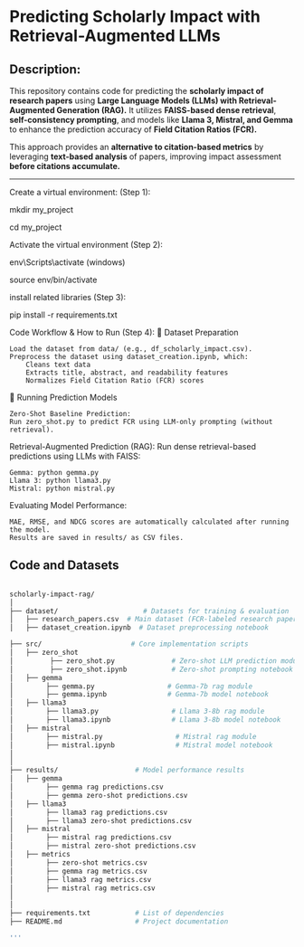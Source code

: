 # Predicting Scholarly Impact with Retrieval-Augmented LLMs

## Description:
This repository contains code for predicting the **scholarly impact of research papers** using **Large Language Models (LLMs) with Retrieval-Augmented Generation (RAG).** It utilizes **FAISS-based dense retrieval**, **self-consistency prompting**, and models like **Llama 3, Mistral, and Gemma** to enhance the prediction accuracy of **Field Citation Ratios (FCR).**

This approach provides an **alternative to citation-based metrics** by leveraging **text-based analysis** of papers, improving impact assessment **before citations accumulate.**

---

Create a virtual environment: (Step 1):

mkdir my_project

cd my_project

Activate the virtual environment (Step 2):

env\Scripts\activate (windows)

source env/bin/activate

install related libraries (Step 3):

pip install -r requirements.txt

Code Workflow & How to Run (Step 4):
📂 Dataset Preparation

    Load the dataset from data/ (e.g., df_scholarly_impact.csv).
    Preprocess the dataset using dataset_creation.ipynb, which:
        Cleans text data
        Extracts title, abstract, and readability features
        Normalizes Field Citation Ratio (FCR) scores

📂 Running Prediction Models

    Zero-Shot Baseline Prediction:
    Run zero_shot.py to predict FCR using LLM-only prompting (without retrieval).

Retrieval-Augmented Prediction (RAG):
Run dense retrieval-based predictions using LLMs with FAISS:

    Gemma: python gemma.py
    Llama 3: python llama3.py
    Mistral: python mistral.py

Evaluating Model Performance:

    MAE, RMSE, and NDCG scores are automatically calculated after running the model.
    Results are saved in results/ as CSV files.




## Code and Datasets

```bash

scholarly-impact-rag/
│
├── dataset/                     # Datasets for training & evaluation
│   ├── research_papers.csv  # Main dataset (FCR-labeled research papers)
│   ├── dataset_creation.ipynb  # Dataset preprocessing notebook

├── src/                      # Core implementation scripts
│   ├── zero_shot
│         ├── zero_shot.py              # Zero-shot LLM prediction module 
│         ├── zero_shot.ipynb           # Zero-shot prompting notebook
│   ├── gemma
│        ├── gemma.py                  # Gemma-7b rag module
│        ├── gemma.ipynb               # Gemma-7b model notebook
│   ├── llama3
│        ├── llama3.py                  # Llama 3-8b rag module
│        ├── llama3.ipynb               # Llama 3-8b model notebook
│   ├── mistral
│        ├── mistral.py                  # Mistral rag module
│        ├── mistral.ipynb               # Mistral model notebook
│
│
├── results/                   # Model performance results
│   ├── gemma
│        ├── gemma rag predictions.csv                 
│        ├── gemma zero-shot predictions.csv
│   ├── llama3
│        ├── llama3 rag predictions.csv                 
│        ├── llama3 zero-shot predictions.csv
│   ├── mistral
│        ├── mistral rag predictions.csv                 
│        ├── mistral zero-shot predictions.csv
│   ├── metrics
│        ├── zero-shot metrics.csv                 
│        ├── gemma rag metrics.csv
│        ├── llama3 rag metrics.csv
│        ├── mistral rag metrics.csv
│ 
│
├── requirements.txt           # List of dependencies
├── README.md                  # Project documentation

'''
